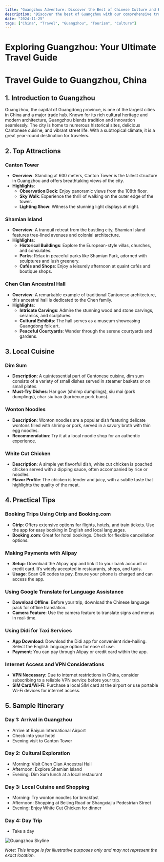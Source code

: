 ```yaml
---
title: "Guangzhou Adventure: Discover the Best of Chinese Culture and History"
description: "Discover the best of Guangzhou with our comprehensive travel guide. Explore top attractions, savor local cuisine, and get insider tips for an unforgettable Chinese adventure."
date: "2024-11-25"
tags: ["China", "Travel", "Guangzhou", "Tourism", "Culture"]
---
```


# Exploring Guangzhou: Your Ultimate Travel Guide

# Travel Guide to Guangzhou, China

## 1. Introduction to Guangzhou
Guangzhou, the capital of Guangdong province, is one of the largest cities in China and a major trade hub. Known for its rich cultural heritage and modern architecture, Guangzhou blends tradition and innovation seamlessly. The city is home to numerous historical sites, delicious Cantonese cuisine, and vibrant street life. With a subtropical climate, it is a great year-round destination for travelers.

## 2. Top Attractions

### Canton Tower
- **Overview**: Standing at 600 meters, Canton Tower is the tallest structure in Guangzhou and offers breathtaking views of the city.
- **Highlights**:
  - **Observation Deck**: Enjoy panoramic views from the 108th floor.
  - **Sky Walk**: Experience the thrill of walking on the outer edge of the tower.
  - **Lighting Show**: Witness the stunning light displays at night.

### Shamian Island
- **Overview**: A tranquil retreat from the bustling city, Shamian Island features tree-lined avenues and colonial architecture.
- **Highlights**:
  - **Historical Buildings**: Explore the European-style villas, churches, and consulates.
  - **Parks**: Relax in peaceful parks like Shamian Park, adorned with sculptures and lush greenery.
  - **Cafés and Shops**: Enjoy a leisurely afternoon at quaint cafés and boutique shops.

### Chen Clan Ancestral Hall
- **Overview**: A remarkable example of traditional Cantonese architecture, this ancestral hall is dedicated to the Chen family.
- **Highlights**:
  - **Intricate Carvings**: Admire the stunning wood and stone carvings, ceramics, and sculptures.
  - **Cultural Exhibits**: The hall serves as a museum showcasing Guangdong folk art.
  - **Peaceful Courtyards**: Wander through the serene courtyards and gardens.

## 3. Local Cuisine

### Dim Sum
- **Description**: A quintessential part of Cantonese cuisine, dim sum consists of a variety of small dishes served in steamer baskets or on small plates.
- **Must-Try Dishes**: Har gow (shrimp dumplings), siu mai (pork dumplings), char siu bao (barbecue pork buns).

### Wonton Noodles
- **Description**: Wonton noodles are a popular dish featuring delicate wontons filled with shrimp or pork, served in a savory broth with thin egg noodles.
- **Recommendation**: Try it at a local noodle shop for an authentic experience.

### White Cut Chicken
- **Description**: A simple yet flavorful dish, white cut chicken is poached chicken served with a dipping sauce, often accompanied by rice or noodles.
- **Flavor Profile**: The chicken is tender and juicy, with a subtle taste that highlights the quality of the meat.

## 4. Practical Tips

### Booking Trips Using Ctrip and Booking.com
- **Ctrip**: Offers extensive options for flights, hotels, and train tickets. Use the app for easy booking in English and local languages.
- **Booking.com**: Great for hotel bookings. Check for flexible cancellation options.

### Making Payments with Alipay
- **Setup**: Download the Alipay app and link it to your bank account or credit card. It’s widely accepted in restaurants, shops, and taxis.
- **Usage**: Scan QR codes to pay. Ensure your phone is charged and can access the app.

### Using Google Translate for Language Assistance
- **Download Offline**: Before your trip, download the Chinese language pack for offline translation.
- **Camera Feature**: Use the camera feature to translate signs and menus in real-time.

### Using Didi for Taxi Services
- **App Download**: Download the Didi app for convenient ride-hailing. Select the English language option for ease of use.
- **Payment**: You can pay through Alipay or credit card within the app.

### Internet Access and VPN Considerations
- **VPN Necessary**: Due to internet restrictions in China, consider subscribing to a reliable VPN service before your trip.
- **SIM Card/Wi-Fi**: Purchase a local SIM card at the airport or use portable Wi-Fi devices for internet access.

## 5. Sample Itinerary

### Day 1: Arrival in Guangzhou
- Arrive at Baiyun International Airport
- Check into your hotel
- Evening visit to Canton Tower

### Day 2: Cultural Exploration
- Morning: Visit Chen Clan Ancestral Hall
- Afternoon: Explore Shamian Island
- Evening: Dim Sum lunch at a local restaurant

### Day 3: Local Cuisine and Shopping
- Morning: Try wonton noodles for breakfast
- Afternoon: Shopping at Beijing Road or Shangxiajiu Pedestrian Street
- Evening: Enjoy White Cut Chicken for dinner

### Day 4: Day Trip
- Take a day

<img src="https://source.unsplash.com/1600x900/?Guangzhou,cityscape" alt="Guangzhou Skyline" loading="lazy">

*Note: This image is for illustrative purposes only and may not represent the exact location.*

